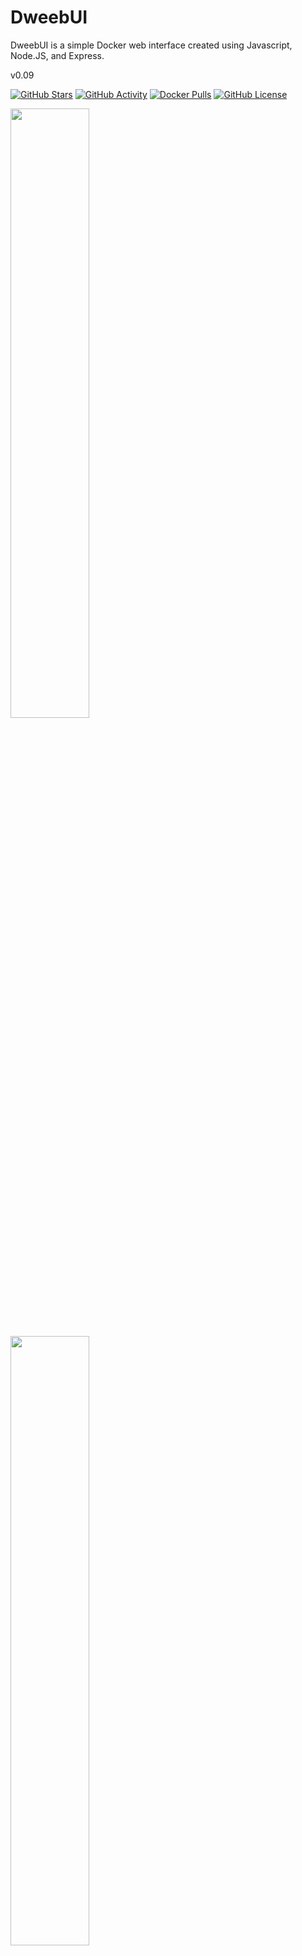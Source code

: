 # DweebUI
DweebUI is a simple Docker web interface created using Javascript, Node.JS, and Express.

v0.09

[![GitHub Stars](https://img.shields.io/github/stars/lllllllillllllillll/DweebUI)](https://github.com/lllllllillllllillll)
[![GitHub Activity](https://img.shields.io/github/commit-activity/y/lllllllillllllillll/DweebUI)](https://github.com/lllllllillllllillll)
[![Docker Pulls](https://img.shields.io/docker/pulls/lllllllillllllillll/dweebui)](https://hub.docker.com/repository/docker/lllllllillllllillll/dweebui)
[![GitHub License](https://img.shields.io/github/license/lllllllillllllillll/DweebUI)](https://github.com/lllllllillllllillll/DweebUI/blob/main/LICENSE)


<a href="https://raw.githubusercontent.com//lllllllillllllillll/DweebUI/main/screenshots/dashboard.png"><img src="https://raw.githubusercontent.com/lllllllillllllillll/DweebUI/main/screenshots/dashboard.png" width="50%"/></a>

<a href="https://raw.githubusercontent.com/lllllllillllllillll/DweebUI/main/screenshots/apps.png"><img src="https://raw.githubusercontent.com/lllllllillllllillll/DweebUI/main/screenshots/apps.png" width="50%"/></a>


## Features
* [x] Dashboard provides server metrics, container metrics, and container controls, on a single page.
* [x] View container logs.
* [ ] Update containers (planned).
* [ ] Manage your Docker networks, images, and volumes (planned).
* [x] Light/Dark Mode.
* [x] Easy to install app templates.
* [x] Multi-User built-in.
* [ ] User pages (planned).
* [x] Support for Windows, Linux, and MacOS.
* [ ] Docker compose support (planned).
* [x] Templates.json maintains compatability with Portainer, allowing you to use the template without needing to use DweebUI.
* [x] Automatically persists data in docker volumes if bind mount isn't used.
* [ ] Preset variables (planned).
* [ ] Proxy manager for Caddy (Disabled).


## Setup

Docker Compose: 
```
version: "3.9"
services:

  dweebui:
    container_name: dweebui
    image: lllllllillllllillll/dweebui:v0.09-dev
    # build:
    #   context: .
    environment:
      NODE_ENV: production
      PORT: 8000
      SECRET: MrWiskers
    restart: unless-stopped
    ports:
      - 8000:8000
    volumes:
      - dweebui:/app
      - caddyfiles:/app/caddyfiles
      - /var/run/docker.sock:/var/run/docker.sock
      #- ./custom-templates.json:/app/custom-templates.json
      #- ./composefiles:/app/composefiles
    networks:
      - dweeb_network


volumes:
  dweebui:
  caddyfiles:


networks:
  dweeb_network:
    driver: bridge
```

Compose setup:

* Paste the above content into a file named ```docker-compose.yml``` then place it in a folder named ```dweebui```.
* Open a terminal in the ```dweebui``` folder, then enter ```docker compose up -d```.
* You may need to use ```docker-compose up -d``` or execute the command as root with either ```sudo docker compose up -d``` or ```sudo docker-compose up -d```.


Using setup.sh: 
```
Extract DweebUI.zip and navigate to /DweebUI
cd DweebUI
chmod +x setup.sh
sudo ./setup.sh
```


## Credits

* Dockerode and dockerode-compose by Apocas: https://github.com/apocas/dockerode
* UI was built using HTML and CSS elements from https://tabler.io/
* Apps template based on Portainer template provided by Lissy93: https://github.com/Lissy93/portainer-templates
* Icons from Walkxcode with some renames and additions: https://github.com/walkxcode/dashboard-icons


## Supporters

* MM (Patreon)